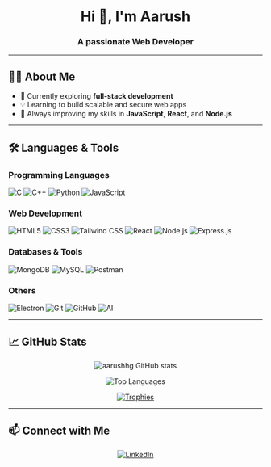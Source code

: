 <!-- Profile Header -->
<h1 align="center">Hi 👋, I'm Aarush</h1>
<h3 align="center">A passionate Web Developer</h3>

---

## 🧑‍💻 About Me

- 🌱 Currently exploring **full-stack development**
- 💡 Learning to build scalable and secure web apps
- 🔧 Always improving my skills in **JavaScript**, **React**, and **Node.js**

---

## 🛠️ Languages & Tools

### Programming Languages
![C](https://img.shields.io/badge/C-00599C?style=for-the-badge&logo=c&logoColor=white)
![C++](https://img.shields.io/badge/C++-00599C?style=for-the-badge&logo=c%2B%2B&logoColor=white)
![Python](https://img.shields.io/badge/Python-3776AB?style=for-the-badge&logo=python&logoColor=white)
![JavaScript](https://img.shields.io/badge/JavaScript-F7DF1E?style=for-the-badge&logo=javascript&logoColor=black)

### Web Development
![HTML5](https://img.shields.io/badge/HTML5-E34F26?style=for-the-badge&logo=html5&logoColor=white)
![CSS3](https://img.shields.io/badge/CSS3-1572B6?style=for-the-badge&logo=css3&logoColor=white)
![Tailwind CSS](https://img.shields.io/badge/Tailwind_CSS-38B2AC?style=for-the-badge&logo=tailwind-css&logoColor=white)
![React](https://img.shields.io/badge/React-20232A?style=for-the-badge&logo=react&logoColor=61DAFB)
![Node.js](https://img.shields.io/badge/Node.js-339933?style=for-the-badge&logo=node.js&logoColor=white)
![Express.js](https://img.shields.io/badge/Express.js-000?style=for-the-badge&logo=express&logoColor=white)

### Databases & Tools
![MongoDB](https://img.shields.io/badge/MongoDB-4EA94B?style=for-the-badge&logo=mongodb&logoColor=white)
![MySQL](https://img.shields.io/badge/MySQL-005C84?style=for-the-badge&logo=mysql&logoColor=white)
![Postman](https://img.shields.io/badge/Postman-FF6C37?style=for-the-badge&logo=postman&logoColor=white)

### Others
![Electron](https://img.shields.io/badge/Electron-47848F?style=for-the-badge&logo=electron&logoColor=white)
![Git](https://img.shields.io/badge/Git-F05032?style=for-the-badge&logo=git&logoColor=white)
![GitHub](https://img.shields.io/badge/GitHub-181717?style=for-the-badge&logo=github&logoColor=white)
![AI](https://img.shields.io/badge/AI-000?style=for-the-badge&logo=ai&logoColor=white)

---

## 📈 GitHub Stats

<p align="center">
  <img src="https://github-readme-stats.vercel.app/api?username=aarushhg&show_icons=true&locale=en" alt="aarushhg GitHub stats" />
</p>

<p align="center">
  <img src="https://github-readme-stats.vercel.app/api/top-langs?username=aarushhg&show_icons=true&locale=en&layout=compact" alt="Top Languages" />
</p>

<p align="center">
  <a href="https://github.com/ryo-ma/github-profile-trophy">
    <img src="https://github-profile-trophy.vercel.app/?username=aarushhg" alt="Trophies" />
  </a>
</p>

---

## 📫 Connect with Me

<p align="center">
  <a href="https://www.linkedin.com/in/aarushgupta6904/" target="_blank">
    <img src="https://img.shields.io/badge/LinkedIn-0A66C2?style=for-the-badge&logo=linkedin&logoColor=white" alt="LinkedIn" />
  </a>
</p>

